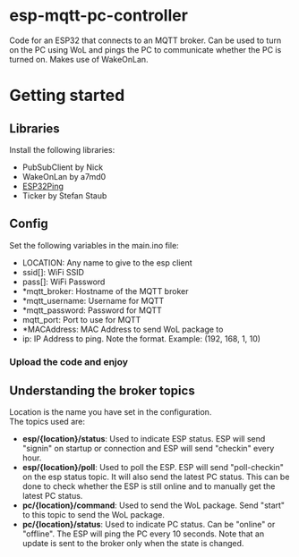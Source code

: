 # esp-mqtt-pc-controller
Code for an ESP32 that connects to an MQTT broker. Can be used to turn on the PC using WoL and pings the PC to communicate whether the PC is turned on. Makes use of WakeOnLan.

# Getting started
## Libraries
Install the following libraries:   
* PubSubClient by Nick
* WakeOnLan by a7md0
* [ESP32Ping](https://github.com/marian-craciunescu/ESP32Ping)
* Ticker by Stefan Staub
## Config
Set the following variables in the main.ino file:   
* LOCATION: Any name to give to the esp client
* ssid[]: WiFi SSID
* pass[]: WiFi Password
* *mqtt_broker: Hostname of the MQTT broker
* *mqtt_username: Username for MQTT
* *mqtt_password: Password for MQTT
* mqtt_port: Port to use for MQTT
* *MACAddress: MAC Address to send WoL package to
* ip: IP Address to ping. Note the format. Example: (192, 168, 1, 10)
### Upload the code and enjoy
## Understanding the broker topics
Location is the name you have set in the configuration.   
The topics used are:
* **esp/{location}/status**: Used to indicate ESP status. ESP will send "signin" on startup or connection and ESP will send "checkin" every hour.
* **esp/{location}/poll**: Used to poll the ESP. ESP will send "poll-checkin" on the esp status topic. It will also send the latest PC status. This can be done to check whether the ESP is still online and to manually get the latest PC status.
* **pc/{location}/command**: Used to send the WoL package. Send "start" to this topic to send the WoL package.
* **pc/{location}/status**: Used to indicate PC status. Can be "online" or "offline". The ESP will ping the PC every 10 seconds. Note that an update is sent to the broker only when the state is changed.
